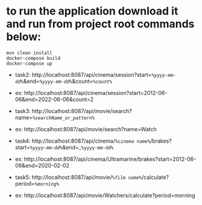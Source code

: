 
# to run the application download it and run from project root commands below:

```
mvn clean install
docker-compose build
docker-compose up

```




* task2: http://localhost:8087/api/cinema/session?start=_`%yyyy-mm-dd%`_&end=_`%yyyy-mm-dd%`_&count=_`%count%`_

* ex: http://localhost:8087/api/cinema/session?start=2012-06-06&end=2022-06-06&count=2



* task3: http://localhost:8087/api/movie/search?name=_`%searchName_or_pattern%`_

* ex: http://localhost:8087/api/movie/search?name=Watch



* task4: http://localhost:8087/api/cinema/_`%cinema name%`_/brakes?start=_`%yyyy-mm-dd%`_&end=_`%yyyy-mm-dd%`

* ex: http://localhost:8087/api/cinema/Ultramarine/brakes?start=2012-06-06&end=2020-02-02



* task5: http://localhost:8087/api/movie/_`%film name%`_/calculate?period=_`%morning%`_

* ex: http://localhost:8087/api/movie/Watchers/calculate?period=morning
